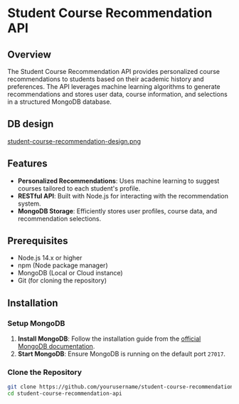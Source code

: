 # Student Course Recommendation API

## Overview

The Student Course Recommendation API provides personalized course recommendations to students based on their academic history and preferences. The API leverages machine learning algorithms to generate recommendations and stores user data, course information, and selections in a structured MongoDB database.

## DB design 
 [student-course-recommendation-design.png](/student-course-recommendation-design.jpg)

## Features

- **Personalized Recommendations**: Uses machine learning to suggest courses tailored to each student's profile.
- **RESTful API**: Built with Node.js for interacting with the recommendation system.
- **MongoDB Storage**: Efficiently stores user profiles, course data, and recommendation selections.

## Prerequisites

- Node.js 14.x or higher
- npm (Node package manager)
- MongoDB (Local or Cloud instance)
- Git (for cloning the repository)

## Installation

### Setup MongoDB

1. **Install MongoDB**: Follow the installation guide from the [official MongoDB documentation](https://docs.mongodb.com/manual/installation/).
2. **Start MongoDB**: Ensure MongoDB is running on the default port `27017`.

### Clone the Repository

```bash
git clone https://github.com/yourusername/student-course-recommendation-api.git
cd student-course-recommendation-api

